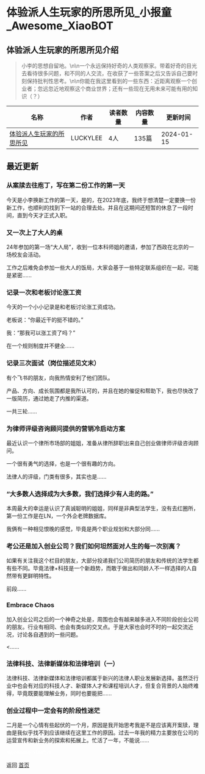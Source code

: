 # 体验派人生玩家的所思所见_小报童_Awesome_XiaoBOT

## 体验派人生玩家的所思所见介绍
> 小李的思想自留地。\n\n一个永远保持好奇的人类观察家。带着好奇的目光去看待很多问题，和不同的人交流，在收获了一些答案之后又告诉自己要时刻保持批判性思考。\n\n你能在我这里看到的一些东西：近距离观察一个创业者；忽远忽近地观察这个商业世界；还有一些现在无用未来可能有用的知识（？）  
  


|名称|作者|读者数量|内容数量|更新时间|
|---|---|---|---|---|
|[体验派人生玩家的所思所见](https://xiaobot.net/p/LUCKYLEE?refer=0b133df9-27dc-423b-8101-639049001c13)|LUCKYLEE|4人|135篇|2024-01-15|

## 最近更新
### 从案牍去往庖丁，写在第二份工作的第一天

今天是小李换新工作的第一天，是的，在2023年底，我终于想清楚一定要换一份新工作，也顺利的找到下一站的合理去处。并且在这期间还短暂的休息了一段时间，直到今天才正式入职。

### 又一次上了大人的桌

24年参加的第一场“大人局”，收到一位本科师姐的邀请，参加了西政在北京的一场校友会活动。

工作之后难免会参加一些大人的饭局，大家会基于一些特定联系组织在一起，可能是紧密......

### 记录一次和老板讨论涨工资

今天的一个小小记录是和老板讨论涨工资成功。

老板说：“你最近干的挺不错的。”

我：“那我可以涨工资了吗？”

在一个规则制度并不健全......

### 记录三次面试（岗位描述见文末）

有个飞书的朋友，向我热情安利了他们团队。

产品、方向、成长氛围都是我所认可的，并且在她的催促和帮助下，我也尽快改了一版简历，通过她走了内推的渠道。

一共三轮......

### 为律师评级咨询顾问提供的营销冷启动方案

最近认识一个律所市场部的姐姐，准备从律所辞职出来自己创业做律师评级咨询顾问。

一个很有勇气的选择，也是一个很有趣的方向。

法律人的评级，门类有很多，其实也是......

### “大多数人选择成为大多数，我们选择少有人走的路。”

本周最大的幸运是认识了真诚聪明的姐姐，同样是非典型法学生，没有去红圈所，第一份工作是在LN，一个外企老牌数据库。

我俩有一种相见恨晚的感觉，毕竟是两个职业规划和大部分同......

### 考公还是加入创业公司？我们如何坦然面对人生的每一次别离？

如果有关注我这个栏目的朋友，大部分投递我们公司简历的朋友和传统的法学生都有些不同。毕竟法律+科技是一个新趋势，而敢于做出和同龄人不一样选择的人自然带有更鲜明特性。

前段......

### Embrace Chaos

加入创业公司之后的一个神奇之处是，周围也会有越来越多进入不同阶段创业公司的朋友。行业有相同、也会有类似的交叉点。于是大家也会时不时的一起交流近况，讨论各自遇到的一些问题。

<......

### 法律科技、法律新媒体和法律培训（一）

法律科技、法律新媒体和法律培训都属于新兴的法律人职业发展新选择。虽然泛行业中也会有对应的科技人才、新媒体人才和课程培训人才，但复合背景的人始终难得，毕竟既要能理解业务，同时也要能把......

### 创业过程中一定会有的阶段性迷茫

二月是一个心情有些起伏的一个月，原因是我开始思考我是不是应该离开案牍，理由是我似乎找不到应该继续在这里工作的原因。过去一年我的精力主要放在公司的运营宣传和新业务的探索和拓展上。忙活了一年，不能说......


<a href="https://github.com/Reno9527/awesome-xiaobot" style="color: white; text-decoration: none;">awesome-xiaobot</a>

返回 [首页](../README.md)
